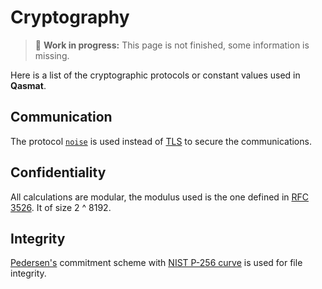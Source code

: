 # Cryptography

> 🚧​  **Work in progress:** This page is not finished, some information is missing.
<!-- TODO: Complete the list -->

Here is a list of the cryptographic protocols or constant values used in **Qasmat**.

## Communication

The protocol [`noise`](https://docs.libp2p.io/concepts/secure-comm/noise/) is used instead of [TLS](https://en.wikipedia.org/wiki/Transport_Layer_Security) to secure the communications.

## Confidentiality

All calculations are modular, the modulus used is the one defined in [RFC 3526](https://datatracker.ietf.org/doc/html/rfc3526#section-7). It of size 2 ^ 8192. 

## Integrity

[Pedersen's](https://link.springer.com/content/pdf/10.1007/3-540-46766-1_9.pdf#page=3) commitment scheme with [NIST P-256 curve](https://dissect.crocs.fi.muni.cz/curve/P-256) is used for file integrity.
